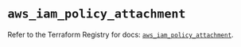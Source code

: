 # `aws_iam_policy_attachment`

Refer to the Terraform Registry for docs: [`aws_iam_policy_attachment`](https://registry.terraform.io/providers/hashicorp/aws/6.14.0/docs/resources/iam_policy_attachment).
